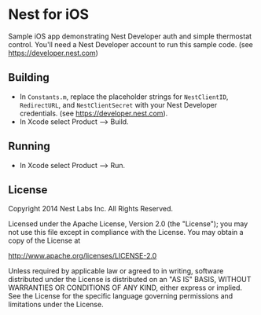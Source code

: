 # Nest for iOS

Sample iOS app demonstrating Nest Developer auth and simple thermostat control. You'll need a Nest Developer account to run this sample code. (see https://developer.nest.com)

## Building

* In `Constants.m`, replace the placeholder strings for `NestClientID`, `RedirectURL`, and `NestClientSecret` with your Nest Developer credentials. (see https://developer.nest.com).
* In Xcode select Product --> Build.

## Running

* In Xcode select Product --> Run.

## License
Copyright 2014 Nest Labs Inc. All Rights Reserved.

Licensed under the Apache License, Version 2.0 (the "License");
you may not use this file except in compliance with the License.
You may obtain a copy of the License at

http://www.apache.org/licenses/LICENSE-2.0

Unless required by applicable law or agreed to in writing, software
distributed under the License is distributed on an "AS IS" BASIS,
WITHOUT WARRANTIES OR CONDITIONS OF ANY KIND, either express or implied.
See the License for the specific language governing permissions and
limitations under the License.
